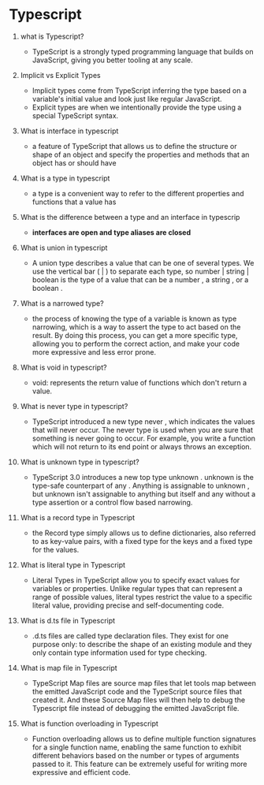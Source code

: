 # Typescript

1.  what is Typescript?
    - TypeScript is a strongly typed programming language that builds on JavaScript, giving you better tooling at any scale.
2.  Implicit vs Explicit Types
    - Implicit types come from TypeScript inferring the type based on a variable's initial value and look just like regular JavaScript.
    - Explicit types are when we intentionally provide the type using a special TypeScript syntax.
3.  What is interface in typescript
    - a feature of TypeScript that allows us to define the structure or shape of an object and specify the properties and methods that an object has or should have
4.  What is a type in typescript
    - a type is a convenient way to refer to the different properties and functions that a value has
5.  What is the difference between a type and an interface in typescrip
    - **interfaces are open and type aliases are closed**
6.  What is union in typescript
    - A union type describes a value that can be one of several types. We use the vertical bar ( | ) to separate each type, so number | string | boolean is the type of a value that can be a number , a string , or a boolean .
7.  What is a narrowed type?
    - the process of knowing the type of a variable is known as type narrowing, which is a way to assert the type to act based on the result. By doing this process, you can get a more specific type, allowing you to perform the correct action, and make your code more expressive and less error prone.
8.  What is void in typescript?
    - void: represents the return value of functions which don't return a value.
9.  What is never type in typescript?

    - TypeScript introduced a new type never , which indicates the values that will never occur. The never type is used when you are sure that something is never going to occur. For example, you write a function which will not return to its end point or always throws an exception.

10. What is unknown type in typescript?

    - TypeScript 3.0 introduces a new top type unknown . unknown is the type-safe counterpart of any . Anything is assignable to unknown , but unknown isn't assignable to anything but itself and any without a type assertion or a control flow based narrowing.

11. What is a record type in Typescript

    - the Record type simply allows us to define dictionaries, also referred to as key-value pairs, with a fixed type for the keys and a fixed type for the values.

12. What is literal type in Typescript

    - Literal Types in TypeScript allow you to specify exact values for variables or properties. Unlike regular types that can represent a range of possible values, literal types restrict the value to a specific literal value, providing precise and self-documenting code.

13. What is d.ts file in Typescript

    - .d.ts files are called type declaration files. They exist for one purpose only: to describe the shape of an existing module and they only contain type information used for type checking.

14. What is map file in Typescript

    - TypeScript Map files are source map files that let tools map between the emitted JavaScript code and the TypeScript source files that created it. And these Source Map files will then help to debug the Typescript file instead of debugging the emitted JavaScript file.

15. What is function overloading in Typescript
    - Function overloading allows us to define multiple function signatures for a single function name, enabling the same function to exhibit different behaviors based on the number or types of arguments passed to it. This feature can be extremely useful for writing more expressive and efficient code.
